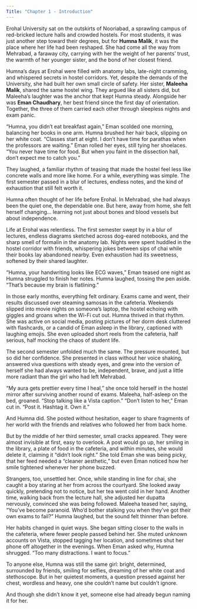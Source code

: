 ```yaml
---
Title: "Chapter 1 - Introduction"
---
```


Erohal University sat on the outskirts of Nooriabad, a sprawling campus of red-bricked lecture halls and crowded hostels. For most students, it was just another step toward their degrees, but for **Humna Malik**, it was the place where her life had been reshaped. She had come all the way from Mehrabad, a faraway city, carrying with her the weight of her parents’ trust, the warmth of her younger sister, and the bond of her closest friend.

Humna’s days at Erohal were filled with anatomy labs, late-night cramming, and whispered secrets in hostel corridors. Yet, despite the demands of the University, she had built her own small circle of safety. Her sister, **Maleeha Malik**, shared the same hostel wing. They argued like all sisters did, but Maleeha’s laughter was the anchor that kept Humna steady. Alongside her was **Eman Chaudhary**, her best friend since the first day of orientation. Together, the three of them carried each other through sleepless nights and exam panic.

“Humna, you didn’t eat breakfast again,” Eman scolded one morning, balancing her books in one arm.
Humna brushed her hair back, slipping on her white coat. “Classes start at eight. I don’t have time for parathas when the professors are waiting.”
Eman rolled her eyes, still tying her shoelaces. “You never have time for food. But when you faint in the dissection hall, don’t expect me to catch you.”

They laughed, a familiar rhythm of teasing that made the hostel feel less like concrete walls and more like home. For a while, everything was simple. The first semester passed in a blur of lectures, endless notes, and the kind of exhaustion that still felt worth it.

Humna often thought of her life before Erohal. In Mehrabad, she had always been the quiet one, the dependable one. But here, away from home, she felt herself changing... learning not just about bones and blood vessels but about independence.

Life at Erohal was relentless. The first semester swept by in a blur of lectures, endless diagrams sketched across dog-eared notebooks, and the sharp smell of formalin in the anatomy lab. Nights were spent huddled in the hostel corridor with friends, whispering jokes between sips of chai while their books lay abandoned nearby. Even exhaustion had its sweetness, softened by their shared laughter.

“Humna, your handwriting looks like ECG waves,” Eman teased one night as Humna struggled to finish her notes.
Humna laughed, tossing the pen aside. “That’s because my brain is flatlining.”

In those early months, everything felt ordinary. Exams came and went, their results discussed over steaming samosas in the cafeteria. Weekends slipped into movie nights on someone’s laptop, the hostel echoing with giggles and groans when the Wi-Fi cut out. Humna thrived in that rhythm. She was active on social media, posting pictures of her dorm desk cluttered with flashcards, or a candid of Eman asleep in the library, captioned with laughing emojis. She even uploaded short reels from the cafeteria, half serious, half mocking the chaos of student life.

The second semester unfolded much the same. The pressure mounted, but so did her confidence. She presented in class without her voice shaking, answered viva questions with steady eyes, and grew into the version of herself she had always wanted to be, independent, brave, and just a little more radiant than the girl who had left Mehrabad.

“My aura gets prettier every time I heal,” she once told herself in the hostel mirror after surviving another round of exams.
Maleeha, half-asleep on the bed, groaned. “Stop talking like a Vista caption.”
“Don’t listen to her,” Eman cut in. “Post it. Hashtag it. Own it.”

And Humna did. She posted without hesitation, eager to share fragments of her world with the friends and relatives who followed her from back home.

But by the middle of her third semester, small cracks appeared. They were almost invisible at first, easy to overlook. A post would go up, her smiling in the library, a plate of food in the cafeteria, and within minutes, she would delete it, claiming it “didn’t look right.” She told Eman she was being picky, that her feed needed a “cleaner aesthetic,” but even Eman noticed how her smile tightened whenever her phone buzzed.

Strangers, too, unsettled her. Once, while standing in line for chai, she caught a boy staring at her from across the courtyard. She looked away quickly, pretending not to notice, but her tea went cold in her hand. Another time, walking back from the lecture hall, she adjusted her dupatta nervously, convinced she was being followed. Maleeha teased her, saying, “You’ve become paranoid. Who’d bother stalking you when they’ve got their own exams to fail?” Humna laughed, but the sound felt thinner than before.

Her habits changed in quiet ways. She began sitting closer to the walls in the cafeteria, where fewer people passed behind her. She muted unknown accounts on Vista, stopped tagging her location, and sometimes shut her phone off altogether in the evenings. When Eman asked why, Humna shrugged. “Too many distractions. I want to focus.”

To anyone else, Humna was still the same girl: bright, determined, surrounded by friends, smiling for selfies, dreaming of her white coat and stethoscope. But in her quietest moments, a question pressed against her chest, wordless and heavy, one she couldn’t name but couldn’t ignore.

And though she didn’t know it yet, someone else had already begun naming it for her.